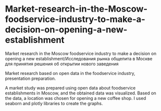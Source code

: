 # Market-research-in-the-Moscow-foodservice-industry-to-make-a-decision-on-opening-a-new-establishment
Market research in the Moscow foodservice industry to make a decision on opening a new establishment/Исследования рынка общепита в Москве для принятия решения об открытии нового заведения

Market research based on open data in the foodservice industry, presentation preparation.

A market study was prepared using open data about foodservice establishments in Moscow, and the obtained data was visualized. 
Based on the data, a location was chosen for opening a new coffee shop. I used seaborn and plotly libraries to create the graphs.
